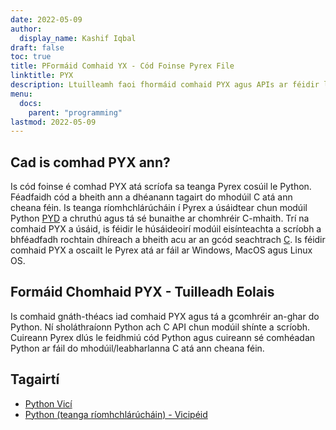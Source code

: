 ```yaml
---
date: 2022-05-09
author:
  display_name: Kashif Iqbal
draft: false
toc: true
title: PFormáid Comhaid YX - Cód Foinse Pyrex File
linktitle: PYX
description: Ltuilleamh faoi fhormáid comhaid PYX agus APIs ar féidir leo comhad PYX a chruthú agus a oscailts.
menu:
  docs:
    parent: "programming"
lastmod: 2022-05-09
---
```


## Cad is comhad PYX ann?

Is cód foinse é comhad PYX atá scríofa sa teanga Pyrex cosúil le Python. Féadfaidh cód a bheith ann a dhéanann tagairt do mhodúil C atá ann cheana féin. Is teanga ríomhchlárúcháin í Pyrex a úsáidtear chun modúil Python [PYD](/programming/pyd/) a chruthú agus tá sé bunaithe ar chomhréir C-mhaith. Trí na comhaid PYX a úsáid, is féidir le húsáideoirí modúil eisínteachta a scríobh a bhféadfadh rochtain dhíreach a bheith acu ar an gcód seachtrach [C](/programming/c/).
Is féidir comhaid PYX a oscailt le Pyrex atá ar fáil ar Windows, MacOS agus Linux OS.

## Formáid Chomhaid PYX - Tuilleadh Eolais

Is comhaid gnáth-théacs iad comhaid PYX agus tá a gcomhréir an-ghar do Python. Ní sholáthraíonn Python ach C API chun modúil shínte a scríobh. Cuireann Pyrex dlús le feidhmiú cód Python agus cuireann sé comhéadan Python ar fáil do mhodúil/leabharlanna C atá ann cheana féin.

## Tagairtí

 * [Python Vicí](https://wiki.python.org/moin/Pyrex )
 * [Python (teanga ríomhchlárúcháin) - Vicipéid](https://en.wikipedia.org/wiki/Python_(programming_language))


